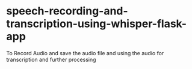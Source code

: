 # speech-recording-and-transcription-using-whisper-flask-app
To Record Audio and save the audio file and using the audio for transcription and further processing
